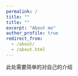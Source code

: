 ```yaml
---
permalink: /
title: ""
title: ""
excerpt: "About me"
author_profile: true
redirect_from: 
  - /about/
  - /about.html
---
```


此处需要简单的对自己的介绍
